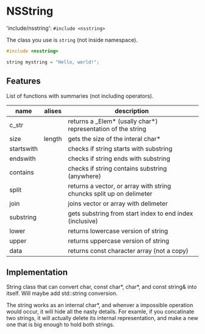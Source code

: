 # NSString

'include/nsstring': `#include <nsstring>`

The class you use is `string` (not inside namespace).

```cpp
#include <nsstring>

string mystring = "Hello, world!";
```

## Features

List of functions with summaries (not including operators).

| name | alises | description |
|-|-|-|
| c_str | | returns a _Elem\* (usally char*) representation of the string |
| size | length | gets the size of the interal char* |
| startswith | | checks if string starts with substring |
| endswith | | checks if string ends with substring |
| contains | | checks if string contains substring (anywhere) |
| split | | returns a vector, or array with string chuncks split up on delimeter |
| join | | joins vector or array with delimeter |
| substring | | gets substring from start index to end index (inclusive) |
| lower | | returns lowercase version of string |
| upper | | returns uppercase version of string |
| data | | returns const character array (not a copy) |

## Implementation

String class that can convert char, const char*, char*, and const string& into itself. Will maybe add std::string conversion.

The string works as an internal char*, and whenver a impossible operation would occur, it will hide all the nasty details. For examle, if you concatinate two strings, it will actually delete its internal representation, and make a new one that is big enough to hold both strings.
